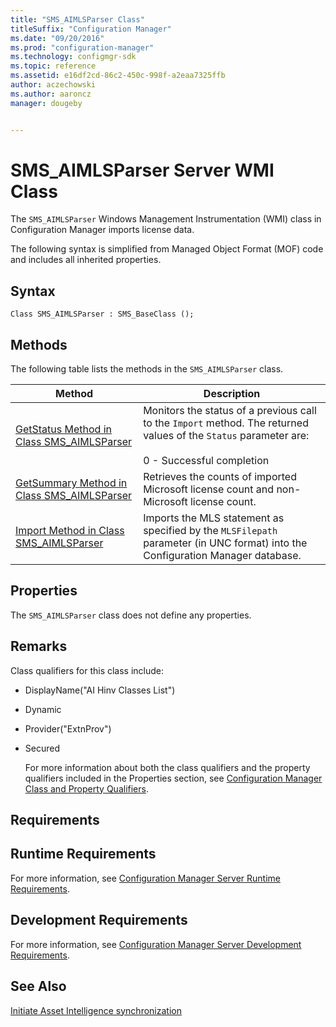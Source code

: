 ```yaml
---
title: "SMS_AIMLSParser Class"
titleSuffix: "Configuration Manager"
ms.date: "09/20/2016"
ms.prod: "configuration-manager"
ms.technology: configmgr-sdk
ms.topic: reference
ms.assetid: e16df2cd-86c2-450c-998f-a2eaa7325ffb
author: aczechowski
ms.author: aaroncz
manager: dougeby


---
```

# SMS_AIMLSParser Server WMI Class
The `SMS_AIMLSParser` Windows Management Instrumentation (WMI) class in Configuration Manager imports license data.  

 The following syntax is simplified from Managed Object Format (MOF) code and includes all inherited properties.  

## Syntax  

```  
Class SMS_AIMLSParser : SMS_BaseClass ();  
```  

## Methods  
 The following table lists the methods in the `SMS_AIMLSParser` class.  

|Method|Description|  
|------------|-----------------|  
|[GetStatus Method in Class SMS_AIMLSParser](../../../../../develop/reference/core/clients/asset-intelligence/getstatus-method-in-class-sms_aimlsparser.md)|Monitors the status of a previous call to the `Import` method. The returned values of the `Status` parameter are:<br /><br /> 0 - Successful completion|  
|[GetSummary Method in Class SMS_AIMLSParser](../../../../../develop/reference/core/clients/asset-intelligence/getsummary-method-in-class-sms_aimlsparser.md)|Retrieves the counts of imported Microsoft license count and non-Microsoft license count.|  
|[Import Method in Class SMS_AIMLSParser](../../../../../develop/reference/core/clients/asset-intelligence/import-method-in-class-sms_aimlsparser.md)|Imports the MLS statement as specified by the `MLSFilepath` parameter (in UNC format) into the Configuration Manager database.|  

## Properties  
 The `SMS_AIMLSParser`  class does not define any properties.  

## Remarks  
 Class qualifiers for this class include:  

- DisplayName("AI Hinv Classes List")  

- Dynamic  

- Provider("ExtnProv")  

- Secured  

  For more information about both the class qualifiers and the property qualifiers included in the Properties section, see [Configuration Manager Class and Property Qualifiers](../../../../../develop/reference/misc/class-and-property-qualifiers.md).  

## Requirements  

## Runtime Requirements  
 For more information, see [Configuration Manager Server Runtime Requirements](../../../../../develop/core/reqs/server-runtime-requirements.md).  

## Development Requirements  
 For more information, see [Configuration Manager Server Development Requirements](../../../../../develop/core/reqs/server-development-requirements.md).  

## See Also  
[Initiate Asset Intelligence synchronization](../../../../core/clients/asset-intelligence/how-to-initiate-a-synchronization.md)
